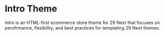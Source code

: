 # Intro Theme

Intro is an HTML-first ecommerce store theme for 29 Next that focuses on perofrmance, flexibility, and best practices for templating 29 Next themes. 

